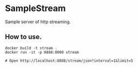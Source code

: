 # SampleStream

Sample server of http streaming.

## How to use.
```
docker build -t stream .
docker run -it -p 8888:8000 stream

# Open http://localhost:8888/stream/json?interval=1&limit=5
```
